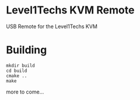 # Level1Techs KVM Remote

USB Remote for the Level1Techs KVM


# Building

```
mkdir build
cd build
cmake ..
make
```

more to come...
